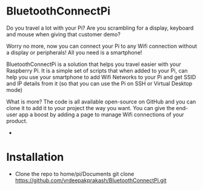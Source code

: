# BluetoothConnectPi

Do you travel a lot with your Pi?
Are you scrambling for a display, keyboard and mouse when giving that customer demo?

Worry no more, now you can connect your Pi to any Wifi connection without a display or peripherals! All you need is a smartphone!

BluetoothConnectPi is a solution that helps you travel easier with your Raspberry Pi. It is a simple set of scripts that when added to your Pi, can help you use your smartphone to add Wifi Networks to your Pi and get SSID and IP details from it (so that you can use the Pi on SSH or Virtual Desktop mode)

What is more? The code is all available open-source on GitHub and you can clone it to add it to your project the way you want. You can give the end-user app a boost by adding a page to manage Wifi connections of your product.

  - 

# Installation

  - Clone the repo to home/pi/Documents
        git clone https://github.com/vrdeepakprakash/BluetoothConnectPi.git
